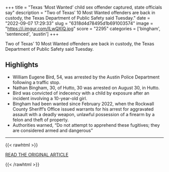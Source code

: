 +++
title = "Texas ‘Most Wanted’ child sex offender captured, state officials say"
description = "Two of Texas’ 10 Most Wanted offenders are back in custody, the Texas Department of Public Safety said Tuesday."
date = "2022-09-07 17:29:33"
slug = "6318d4d78495d1b691003574"
image = "https://i.imgur.com/lLwQXlQ.jpg"
score = "2295"
categories = ['bingham', 'sentenced', 'austin']
+++

Two of Texas’ 10 Most Wanted offenders are back in custody, the Texas Department of Public Safety said Tuesday.

## Highlights

- William Eugene Bird, 54, was arrested by the Austin Police Department following a traffic stop.
- Nathan Bingham, 30, of Hutto, 30 was arrested on August 30, in Hutto.
- Bird was convicted of indecency with a child by exposure after an incident involving a 10-year-old girl.
- Bingham had been wanted since February 2022, when the Rockwall County Sheriff’s Office issued warrants for his arrest for aggravated assault with a deadly weapon, unlawful possession of a firearm by a felon and theft of property.
- Authorities warned, “Do not attempt to apprehend these fugitives; they are considered armed and dangerous”

---

{{< rawhtml >}}
  <p class="article-category">
    <a target="_blank" href="https://www.click2houston.com/news/local/2022/09/06/texas-most-wanted-child-sex-offender-captured-state-officials-say/">READ THE ORIGINAL ARTICLE</a>
  </p>
{{< /rawhtml >}}
